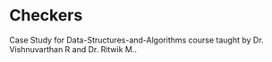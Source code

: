 # Checkers
Case Study for Data-Structures-and-Algorithms course taught by Dr. Vishnuvarthan R and Dr. Ritwik M..
